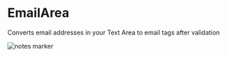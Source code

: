 EmailArea
=========

Converts email addresses in your Text Area to email tags after validation

![notes marker](http://i.imgur.com/HRvk4R7.png)
